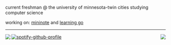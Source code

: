 <p>
current freshman @ the university of minnesota-twin cities studying computer science

  working on: [mininote](https://github.com/ca-lee-b/mininote-server) and [learning go](https://github.com/ca-lee-b/go-rest-boilerplate)
</p>
<hr />

<a>
  <img align="left" src="https://github-readme-stats.vercel.app/api/top-langs/?username=ca-lee-b&langs_count=6&hide_border=true&layout=compact&theme=github_dark" />
    <img align="right" src="https://github-readme-stats.vercel.app/api?username=ca-lee-b&show_icons=true&theme=github_dark&hide_border=true" />
 </a>

[![spotify-github-profile](https://spotify-github-profile.vercel.app/api/view?uid=notcalb&cover_image=true&theme=novatorem&show_offline=false&background_color=121212&interchange=false&bar_color=3361cc&bar_color_cover=false)](https://github.com/kittinan/spotify-github-profile)
